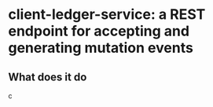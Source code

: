 # client-ledger-service: a REST endpoint for accepting and generating mutation events

## What does it do

c